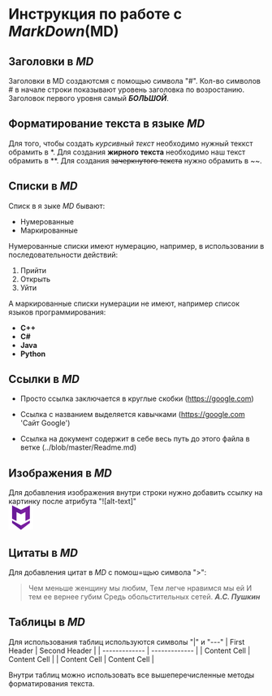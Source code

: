 # Инструкция по работе с ***MarkDown***(MD)


## Заголовки в *MD*
Заголовки в MD создаютсмя с помощью символа "#". Кол-во символов # в начале строки показывают уровень заголовка по возростанию. Заголовок первого уровня самый ***БОЛЬШОЙ***.


## Форматирование текста в языке *MD*
Для того, чтобы создать *курсивный текст* необходимо нужный теккст обрамить в *. Для создания **жирного текста** необходимо наш текст обрамить в **. Для создания ~~зачеркнутого текста~~ нужно обрамить в ~~.


## Списки в *MD*
Списк в я зыке *MD*  бывают:
- Нумерованные
- Маркированные


Нумерованные списки имеют нумерацию, например, в использовании в последовательности действий:
1. Прийти
2. Открыть
3. Уйти


А маркированные списки нумерации не имеют, например список языков программирования:
- **C++**
- **C#**
- **Java**
- **Python**

## Ссылки в *MD*
- Просто ссылка заключается в круглые скобки (https://google.com)

- Сcылка с названием выделяется кавычками (https://google.com 'Сайт Google')

- Ссылка на документ содержит в себе весь путь до этого файла в ветке (../blob/master/Readme.md)

## Изображения в *MD*

Для добавления изображения внутри строки нужно добавить ссылку на картинку после атрибута "![alt-text]"  
![alt-text](https://github.com/adam-p/markdown-here/raw/master/src/common/images/icon48.png "Cиреневое M")


## Цитаты в *MD*

Для добавления цитат в *MD* с помош=щью символа ">":

>Чем меньше женщину мы любим, Тем легче нравимся мы ей И тем ее вернее губим Средь обольстительных сетей.
***А.С. Пушкин***

## Таблицы в *MD*
Для использования таблиц используются символы "|" и "---"
| First Header  | Second Header |
| ------------- | ------------- |
| Content Cell  | Content Cell  |
| Content Cell  | Content Cell  |

Внутри таблиц можно использовать все вышеперечисленные методы форматирования текста.